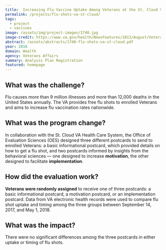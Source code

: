 ```yaml
---
title:  Increasing Flu Vaccine Uptake Among Veterans at the St. Cloud VA
permalink: /projects/flu-shots-va-st-cloud/
tags:
  - project
  - vaccines
image: /assets/img/project-images/1740.jpg
image-credit: https://www.va.gov/health/NewsFeatures/2013/August/Veterans-Are-Your-Immunizations-Current.asp
abstract: /assets/abstracts/1740-flu-shots-va-st-cloud.pdf
year: 2018
domain: Health
agency: Veterans Affairs
summary: Analysis Plan Registration
featured: homepage
---
```

## What was the challenge?

Flu causes more than 9 million illnesses and more than 12,000 deaths in the United States annually. The VA provides free flu shots to enrolled Veterans and aims to increase flu vaccination rates nationwide.

## What was the program change?

In collaboration with the St. Cloud VA Health Care System, the Office of Evaluation Sciences (OES) designed three different postcards to send to enrolled Veterans: a basic informational postcard, which provided details on how to get a flu shot, and two postcards informed by insights from the behavioral sciences — one designed to increase <b>motivation</b>, the other designed to facilitate <b>implementation</b>.

## How did the evaluation work?

<b>Veterans were randomly assigned</b> to receive one of three postcards: a basic informational postcard, a motivation postcard, or an implementation postcard. Data from VA electronic health records were used to compare flu shot uptake and timing among the three groups between September 14, 2017, and May 1, 2018.

## What was the impact?

There were no significant differences among the three postcards in either uptake or timing of flu shots.
